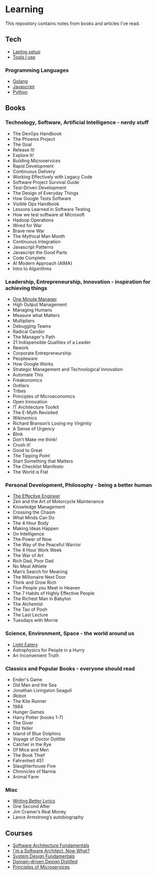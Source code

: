 # Learning

This repository contains notes from books and articles I've read.

## Tech

- [Laptop setup](./tech/laptop-setup.md)
- [Tools I use](./tech/tools.md)

### Programming Languages

- [Golang](tech/golang.md)
- [Javascript](tech/javascript.md)
- [Python](tech/python.md)

## Books

### Technology, Software, Artificial Intelligence - nerdy stuff

- The DevOps Handbook
- The Phoenix Project
- The Goal
- Release It!
- Explore It!
- Building Microservices
- Rapid Development
- Continuous Delivery
- Working Effectively with Legacy Code
- Software Project Survival Guide
- Test-Driven Development
- The Design of Everyday Things
- How Google Tests Software
- Visible Ops Handbook
- Lessons Learned in Software Testing
- How we test software at Microsoft
- Hadoop Operations
- Wired for War
- Brave new War
- The Mythical Man Month
- Continuous Integration
- Javascript Patterns
- Javascript the Good Parts
- Code Complete
- AI Modern Approach (AIMA)
- Intro to Algorithms

### Leadership, Entrepreneurship, Innovation - inspiration for achieving things

- [One Minute Manager](books/one-minute-manager.md)
- High Output Management
- Managing Humans
- Measure what Matters
- Multipliers
- Debugging Teams
- Radical Candor
- The Manager's Path
- 21 Indispensible Qualities of a Leader
- Rework
- Corporate Entrepreneurship
- Peopleware
- How Google Works
- Strategic Management and Technological Innovation
- Automate This
- Freakonomics
- Outliers
- Tribes
- Principles of Microeconomics
- Open Innovation
- IT Architecture Toolkit
- The E-Myth Revisited
- Wikinomics
- Richard Branson’s Losing my Virginity
- A Sense of Urgency
- Blink
- Don’t Make me think!
- Crush it!
- Good to Great
- The Tipping Point
- Start Something that Matters
- The Checklist Manifesto
- The World is Flat

### Personal Development, Philosophy - being a better human

- [The Effective Engineer](books/effective-engineer.md)
- Zen and the Art of Motorcycle Maintenance
- Knowledge Management
- Crossing the Chasm
- What Minds Can Do
- The 4 Hour Body
- Making Ideas Happen
- On Intelligence
- The Power of Now
- The Way of the Peaceful Warrior
- The 4 Hour Work Week
- The War of Art
- Rich Dad, Poor Dad
- No Meat Athlete
- Man’s Search for Meaning
- The Millionaire Next Door
- Think and Grow Rich
- Five People you Meet in Heaven
- The 7 Habits of Highly Effective People
- The Richest Man in Babylon
- The Alchemist
- The Tao of Pooh
- The Last Lecture
- Tuesdays with Morrie

### Science, Environment, Space - the world around us

- [Light Eaters](books/light-eaters.md)
- Astrophysics for People in a Hurry
- An Inconvenient Truth

### Classics and Popular Books - everyone should read

- Ender's Game
- Old Man and the Sea
- Jonathan Livingston Seagull
- iRobot
- The Kite Runner
- 1984
- Hunger Games
- Harry Potter (books 1-7)
- The Giver
- Old Yeller
- Island of Blue Dolphins
- Voyage of Doctor Dolittle
- Catcher in the Rye
- Of Mice and Men
- The Book Thief
- Fahrenheit 451
- Slaughterhouse Five
- Chronicles of Narnia
- Animal Farm

### Misc

- [Writing Better Lyrics](books/writing-better-lyrics.md)
- One Second After
- Jim Cramer’s Real Money
- Lance Armstrong’s autobiography

## Courses

- [Software Architecture Fundamentals](courses/software-architecture-fundamental.md)
- [I'm a Software Architect, Now What?](courses/software-architect-now-what.md)
- [System Design Fundamentals](courses/system-design-fundamentals.md)
- [Domain-driven Design Distilled](courses/domain-driven-design-distilled.md)
- [Principles of Microservices](courses/principles-of-microservices.md)
